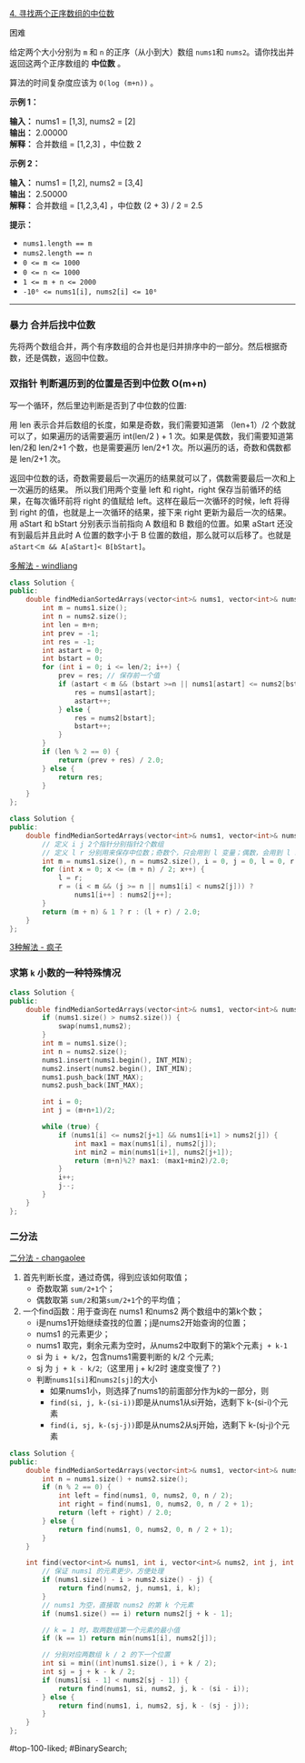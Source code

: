 [4. 寻找两个正序数组的中位数](https://leetcode.cn/problems/median-of-two-sorted-arrays/)

困难

给定两个大小分别为 `m` 和 `n` 的正序（从小到大）数组 `nums1`和 `nums2`。请你找出并返回这两个正序数组的 **中位数** 。

算法的时间复杂度应该为 `O(log (m+n))` 。

**示例 1：**

**输入：** nums1 = [1,3], nums2 = [2]  
**输出：** 2.00000  
**解释：** 合并数组 = [1,2,3] ，中位数 2  

**示例 2：**

**输入：** nums1 = [1,2], nums2 = [3,4]  
**输出：** 2.50000  
**解释：** 合并数组 = [1,2,3,4] ，中位数 (2 + 3) / 2 = 2.5  

**提示：**

- `nums1.length == m`
- `nums2.length == n`
- `0 <= m <= 1000`
- `0 <= n <= 1000`
- `1 <= m + n <= 2000`
- `-10⁶ <= nums1[i], nums2[i] <= 10⁶`
---- ----
### 暴力 合并后找中位数
先将两个数组合并，两个有序数组的合并也是归并排序中的一部分。然后根据奇数，还是偶数，返回中位数。

### 双指针 判断遍历到的位置是否到中位数 O(m+n)
写一个循环，然后里边判断是否到了中位数的位置:

用 len 表示合并后数组的长度，如果是奇数，我们需要知道第 （len+1）/2 个数就可以了，如果遍历的话需要遍历 int(len/2 ) + 1 次。如果是偶数，我们需要知道第 len/2和 len/2+1 个数，也是需要遍历 len/2+1 次。所以遍历的话，奇数和偶数都是 len/2+1 次。

返回中位数的话，奇数需要最后一次遍历的结果就可以了，偶数需要最后一次和上一次遍历的结果。
所以我们用两个变量 left 和 right，right 保存当前循环的结果，在每次循环前将 right 的值赋给 left。这样在最后一次循环的时候，left 将得到 right 的值，也就是上一次循环的结果，接下来 right 更新为最后一次的结果。
用 aStart 和 bStart 分别表示当前指向 A 数组和 B 数组的位置。如果 aStart 还没有到最后并且此时 A 位置的数字小于 B 位置的数组，那么就可以后移了。也就是`aStart＜m && A[aStart]< B[bStart]`。

[多解法 - windliang](https://leetcode.cn/problems/median-of-two-sorted-arrays/solutions/8999/xiang-xi-tong-su-de-si-lu-fen-xi-duo-jie-fa-by-w-2/)
```cpp
class Solution {
public:
    double findMedianSortedArrays(vector<int>& nums1, vector<int>& nums2) {
        int m = nums1.size();
        int n = nums2.size();
        int len = m+n;
        int prev = -1;
        int res = -1;
        int astart = 0;
        int bstart = 0;
        for (int i = 0; i <= len/2; i++) {
            prev = res; // 保存前一个值
            if (astart < m && (bstart >=n || nums1[astart] <= nums2[bstart])) {
                res = nums1[astart];
                astart++;
            } else {
                res = nums2[bstart];
                bstart++;
            }
        }
        if (len % 2 == 0) {
            return (prev + res) / 2.0;
        } else {
            return res;
        }
    }
};
```

```cpp
class Solution {
public:
    double findMedianSortedArrays(vector<int>& nums1, vector<int>& nums2) {
        // 定义 i j 2个指针分别指针2个数组
        // 定义 l r 分别用来保存中位数；奇数个，只会用到 l 变量；偶数，会用到 l r 变量
        int m = nums1.size(), n = nums2.size(), i = 0, j = 0, l = 0, r = 0;
        for (int x = 0; x <= (m + n) / 2; x++) {
            l = r;
            r = (i < m && (j >= n || nums1[i] < nums2[j])) ?
                nums1[i++] : nums2[j++];
        }
        return (m + n) & 1 ? r : (l + r) / 2.0;
    }
};
```
[3种解法 - 疯子](链接：https://leetcode.cn/problems/median-of-two-sorted-arrays/solutions/1030441/3chong-jie-fa-qing-xi-jie-shi-ji-jian-cd-jm5p/)
### 求第 `k` 小数的一种特殊情况

```cpp
class Solution {
public:
    double findMedianSortedArrays(vector<int>& nums1, vector<int>& nums2) {
        if (nums1.size() > nums2.size()) {
            swap(nums1,nums2);
        }
        int m = nums1.size();
        int n = nums2.size();
        nums1.insert(nums1.begin(), INT_MIN);
        nums2.insert(nums2.begin(), INT_MIN);
        nums1.push_back(INT_MAX);
        nums2.push_back(INT_MAX);

        int i = 0;
        int j = (m+n+1)/2;

        while (true) {
            if (nums1[i] <= nums2[j+1] && nums1[i+1] > nums2[j]) {
                int max1 = max(nums1[i], nums2[j]);
                int min2 = min(nums1[i+1], nums2[j+1]);
                return (m+n)%2? max1: (max1+min2)/2.0;
            }
            i++;
            j--;
        }
    }
};
```
### 二分法

[二分法 - changaolee](https://github.com/changaolee/leetcode/tree/main/0001-0050/0004)
1. 首先判断长度，通过奇偶，得到应该如何取值；
    - 奇数取第 `sum/2+1`个；
    - 偶数取第 `sum/2`和第`sum/2+1`个的平均值；
2. 一个find函数：用于查询在 nums1 和nums2 两个数组中的第k个数；
    - i是nums1开始继续查找的位置；j是nums2开始查询的位置；
    - nums1 的元素更少；
    - nums1 取完，剩余元素为空时，从nums2中取剩下的第k个元素`j + k-1`
    - si 为 `i + k/2`，包含nums1需要判断的 k/2 个元素;
    - sj 为 `j + k - k/2`;（这里用 j + k/2时 速度变慢了？)
    - 判断`nums1[si]`和`nums2[sj]`的大小
        - 如果nums1小，则选择了nums1的前面部分作为k的一部分，则
        - `find(si, j, k-(si-i))`即是从nums1从si开始，选剩下 k-(si-i)个元素
        - `find(i, sj, k-(sj-j))`即是从nums2从sj开始，选剩下 k-(sj-j)个元素
```cpp
class Solution {
public:
    double findMedianSortedArrays(vector<int>& nums1, vector<int>& nums2) {
        int n = nums1.size() + nums2.size();
        if (n % 2 == 0) {
            int left = find(nums1, 0, nums2, 0, n / 2);
            int right = find(nums1, 0, nums2, 0, n / 2 + 1);
            return (left + right) / 2.0;
        } else {
            return find(nums1, 0, nums2, 0, n / 2 + 1);
        }
    }

    int find(vector<int>& nums1, int i, vector<int>& nums2, int j, int k) {
        // 保证 nums1 的元素更少，方便处理
        if (nums1.size() - i > nums2.size() - j) {
            return find(nums2, j, nums1, i, k);
        }
        // nums1 为空，直接取 nums2 的第 k 个元素
        if (nums1.size() == i) return nums2[j + k - 1];

        // k = 1 时，取两数组第一个元素的最小值
        if (k == 1) return min(nums1[i], nums2[j]);

        // 分别对应两数组 k / 2 的下一个位置
        int si = min((int)nums1.size(), i + k / 2);
        int sj = j + k - k / 2;
        if (nums1[si - 1] < nums2[sj - 1]) {
            return find(nums1, si, nums2, j, k - (si - i));
        } else {
            return find(nums1, i, nums2, sj, k - (sj - j));
        }
    }
};
```
#top-100-liked; #BinarySearch;  